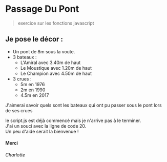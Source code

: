 # Passage Du Pont
> exercice sur les fonctions javascript

## Je pose le décor : 

* Un pont de 8m sous la voute.  
* 3 bateaux :
  * L'Amiral avec 3.40m de haut  
  * Le Moustique avec 1.20m de haut
  * Le Champion avec 4.50m de haut
 * 3 crues :
   * 5m en 1976
   * 2m en 1990
   * 4.5m en 2017
   
J'aimerai savoir quels sont les bateaux qui ont pu passer sous le pont lors de ses crues

le script.js est déjà commencé mais je n'arrive pas à le terminer.  
J'ai un souci avec la ligne de code 20.  
Un peu d'aide serait la bienvenue !  
#### Merci
###### Charlotte
